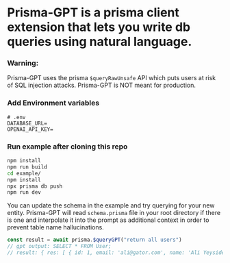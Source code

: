 # Prisma-GPT is a prisma client extension that lets you write db queries using natural language. 

### Warning:
Prisma-GPT uses the prisma `$queryRawUnsafe` API which puts users at risk of SQL injection attacks. Prisma-GPT is NOT meant for production.


### Add Environment variables
```.env
# .env
DATABASE_URL=
OPENAI_API_KEY=
```

### Run example after cloning this repo
```zsh
npm install
npm run build
cd example/
npm install
npx prisma db push
npm run dev
```

You can update the schema in the example and try querying for your new entity. Prisma-GPT will read `schema.prisma` file in your root directory if there is one and interpolate it into the prompt as additional context in order to prevent table name hallucinations.

```ts
const result = await prisma.$queryGPT("return all users")
// gpt output: SELECT * FROM User;
// result: { res: [ { id: 1, email: 'ali@gator.com', name: 'Ali Yeysides' } ] }
```

